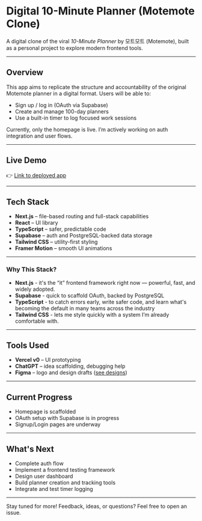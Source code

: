# Digital 10-Minute Planner (Motemote Clone)

A digital clone of the viral _10-Minute Planner_ by 모트모트 (Motemote), built as a personal project to explore modern frontend tools.

---

## Overview

This app aims to replicate the structure and accountability of the original Motemote planner in a digital format. Users will be able to:

- Sign up / log in (OAuth via Supabase)
- Create and manage 100-day planners
- Use a built-in timer to log focused work sessions

Currently, only the homepage is live. I’m actively working on auth integration and user flows.

---

## Live Demo

👉 [Link to deployed app](https://motemote-10m-planner.vercel.app/)

---

## Tech Stack

- **Next.js** – file-based routing and full-stack capabilities
- **React** – UI library
- **TypeScript** – safer, predictable code
- **Supabase** – auth and PostgreSQL-backed data storage
- **Tailwind CSS** – utility-first styling
- **Framer Motion** – smooth UI animations

---

### Why This Stack?

- **Next.js** - it's the “it” frontend framework right now — powerful, fast, and widely adopted.
- **Supabase** - quick to scaffold OAuth, backed by PostgreSQL
- **TypeScript** - to catch errors early, write safer code, and learn what's becoming the default in many teams across the industry
- **Tailwind CSS** - lets me style quickly with a system I’m already comfortable with.

---

## Tools Used

- **Vercel v0** – UI prototyping
- **ChatGPT** – idea scaffolding, debugging help
- **Figma** – logo and design drafts ([see designs]('https://www.figma.com/design/5ZEAJm8uQ3b1ou2XizvGL9/Untitled?m=auto&t=FFeY1ZWhvpHDuFJi-1'))

---

## Current Progress

- Homepage is scaffolded
- OAuth setup with Supabase is in progress
- Signup/Login pages are underway

---

## What's Next

- Complete auth flow
- Implement a frontend testing framework
- Design user dashboard
- Build planner creation and tracking tools
- Integrate and test timer logging

---

Stay tuned for more! Feedback, ideas, or questions? Feel free to open an issue.
